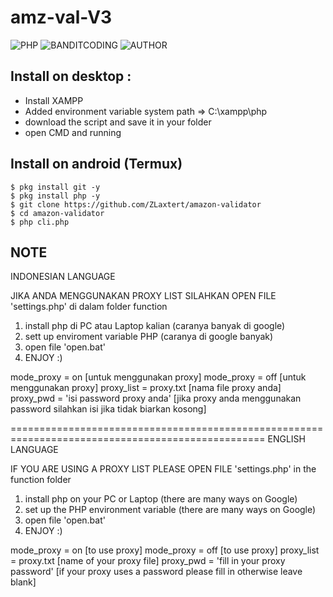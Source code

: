 # amz-val-V3
![PHP](https://img.shields.io/badge/language-PHP-blue.svg)
![BANDITCODING](https://img.shields.io/badge/Team-Darkxcode-green)
![AUTHOR](https://img.shields.io/badge/Author-Zlaxtert-orange)

## Install on desktop : 
- Install XAMPP
- Added environment variable system path => C:\xampp\php
- download the script and save it in your folder
- open CMD and running

## Install on android (Termux)
    $ pkg install git -y
    $ pkg install php -y
    $ git clone https://github.com/ZLaxtert/amazon-validator
    $ cd amazon-validator
    $ php cli.php

## NOTE
INDONESIAN LANGUAGE

JIKA ANDA MENGGUNAKAN PROXY LIST SILAHKAN OPEN FILE 'settings.php' di dalam folder function

1. install php di PC atau Laptop kalian (caranya banyak di google)
2. sett up enviroment variable PHP (caranya di google banyak)
3. open file 'open.bat'
4. ENJOY :)

mode_proxy = on [untuk menggunakan proxy]
mode_proxy = off [untuk menggunakan proxy]
proxy_list = proxy.txt [nama file proxy anda]
proxy_pwd  = 'isi password proxy anda' [jika proxy anda menggunakan password silahkan isi jika tidak biarkan kosong]

==================================================================================================
ENGLISH LANGUAGE

IF YOU ARE USING A PROXY LIST PLEASE OPEN FILE 'settings.php' in the function folder

1. install php on your PC or Laptop (there are many ways on Google)
2. set up the PHP environment variable (there are many ways on Google)
3. open file 'open.bat'
4. ENJOY :)

mode_proxy = on [to use proxy]
mode_proxy = off [to use proxy]
proxy_list = proxy.txt [name of your proxy file]
proxy_pwd = 'fill in your proxy password' [if your proxy uses a password please fill in otherwise leave blank]
